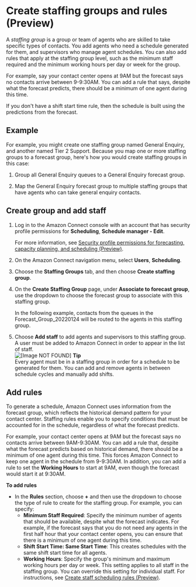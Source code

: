 # Create staffing groups and rules \(Preview\)<a name="scheduling-create-staffing-groups"></a>

A *staffing group* is a group or team of agents who are skilled to take specific types of contacts\. You add agents who need a schedule generated for them, and supervisors who manage agent schedules\. You can also add rules that apply at the staffing group level, such as the minimum staff required and the minimum working hours per day or week for the group\.

For example, say your contact center opens at 9AM but the forecast says no contacts arrive between 9\-9:30AM\. You can add a rule that says, despite what the forecast predicts, there should be a minimum of one agent during this time\. 

If you don't have a shift start time rule, then the schedule is built using the predictions from the forecast\.

## Example<a name="example-staffing-groups"></a>

For example, you might create one staffing group named General Enquiry, and another named Tier 2 Support\.  Because you map one or more staffing groups to a forecast group, here's how you would create staffing groups in this case:

1. Group all General Enquiry queues to a General Enquiry forecast group\.

1. Map the General Enquiry forecast group to multiple staffing groups that have agents who can take general enquiry contacts\.

## Create group and add staff<a name="staffing-groups-add-staff"></a>

1. Log in to the Amazon Connect console with an account that has security profile permissions for **Scheduling**, **Schedule manager \- Edit**\. 

   For more information, see [Security profile permissions for forecasting, capacity planning, and scheduling \(Preview\)](required-optimization-permissions.md)\. 

1. On the Amazon Connect navigation menu, select **Users**, **Scheduling**\.

1. Choose the **Staffing Groups** tab, and then choose **Create staffing group**\.

1. On the **Create Staffing Group** page, under **Associate to forecast group**, use the dropdown to choose the forecast group to associate with this staffing group\. 

   In the following example, contacts from the queues in the Forecast\_Group\_20220124 will be routed to the agents in this staffing group\.

1. Choose **Add staff** to add agents and supervisors to this staffing group\. A user must be added to Amazon Connect in order to appear in the list of staff\.  
![\[Image NOT FOUND\]](http://docs.aws.amazon.com/connect/latest/adminguide/images/wfm-scheduling-add-staff.png)
**Tip**  
Every agent must be in a staffing group in order for a schedule to be generated for them\. You can add and remove agents in between schedule cycles and manually add shifts\. 

## Add rules<a name="staffing-groups-add-rules"></a>

To generate a schedule, Amazon Connect uses information from the forecast group, which reflects the historical demand pattern for your contact center\. Staffing rules enable you to specify conditions that must be accounted for in the schedule, regardless of what the forecast predicts\.

For example, your contact center opens at 9AM but the forecast says no contacts arrive between 9AM\-9:30AM\. You can add a rule that, despite what the forecast predicts based on historical demand, there should be a minimum of one agent during this time\. This forces Amazon Connect to keep one agent in the schedule from 9\-9:30AM\. In addition, you can add a rule to set the **Working Hours** to start at 9AM, even though the forecast would start it at 9:30AM\.

**To add rules**
+ In the **Rules** section, choose **\+** and then use the dropdown to choose the type of rule to create for the staffing group\. For example, you can specify:
  + **Minimum Staff Required**: Specify the minimum number of agents that should be available, despite what the forecast indicates\. For example, if the forecast says that you do not need any agents in the first half hour that your contact center opens, you can ensure that there is a minimum of one agent during this time\. 
  + **Shift Start Time: Same Start Time**: This creates schedules with the same shift start time for all agents\.
  + **Working Hours**: Specify the group's minimum and maximum working hours per day or week\. This setting applies to all staff in the staffing group\. You can override this setting for individual staff\. For instructions, see [Create staff scheduling rules \(Preview\)](scheduling-create-staff-rules.md)\. 